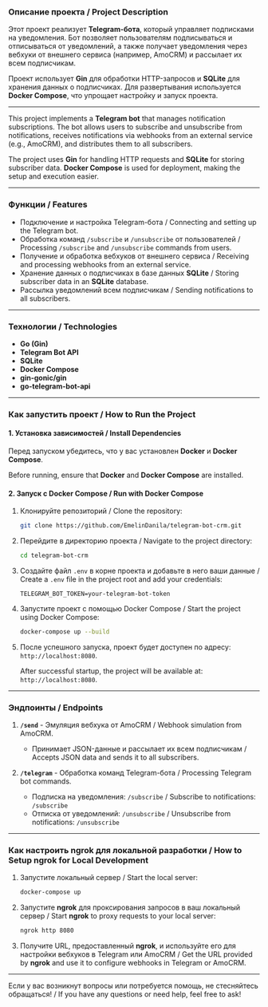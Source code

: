 ### **Описание проекта / Project Description**

Этот проект реализует **Telegram-бота**, который управляет подписками на уведомления. Бот позволяет пользователям подписываться и отписываться от уведомлений, а также получает уведомления через вебхуки от внешнего сервиса (например, AmoCRM) и рассылает их всем подписчикам.

Проект использует **Gin** для обработки HTTP-запросов и **SQLite** для хранения данных о подписчиках. Для развертывания используется **Docker Compose**, что упрощает настройку и запуск проекта.

---

This project implements a **Telegram bot** that manages notification subscriptions. The bot allows users to subscribe and unsubscribe from notifications, receives notifications via webhooks from an external service (e.g., AmoCRM), and distributes them to all subscribers.

The project uses **Gin** for handling HTTP requests and **SQLite** for storing subscriber data. **Docker Compose** is used for deployment, making the setup and execution easier.

---

### **Функции / Features**

- Подключение и настройка Telegram-бота / Connecting and setting up the Telegram bot.
- Обработка команд `/subscribe` и `/unsubscribe` от пользователей / Processing `/subscribe` and `/unsubscribe` commands from users.
- Получение и обработка вебхуков от внешнего сервиса / Receiving and processing webhooks from an external service.
- Хранение данных о подписчиках в базе данных **SQLite** / Storing subscriber data in an **SQLite** database.
- Рассылка уведомлений всем подписчикам / Sending notifications to all subscribers.

---

### **Технологии / Technologies**

- **Go (Gin)**
- **Telegram Bot API**
- **SQLite**
- **Docker Compose**
- **gin-gonic/gin**
- **go-telegram-bot-api**

---

### **Как запустить проект / How to Run the Project**

#### **1. Установка зависимостей / Install Dependencies**

Перед запуском убедитесь, что у вас установлен **Docker** и **Docker Compose**.

Before running, ensure that **Docker** and **Docker Compose** are installed.

#### **2. Запуск с Docker Compose / Run with Docker Compose**

1. Клонируйте репозиторий / Clone the repository:
   ```bash
   git clone https://github.com/EmelinDanila/telegram-bot-crm.git
   ```

2. Перейдите в директорию проекта / Navigate to the project directory:
   ```bash
   cd telegram-bot-crm
   ```

3. Создайте файл `.env` в корне проекта и добавьте в него ваши данные / Create a `.env` file in the project root and add your credentials:
   ```
   TELEGRAM_BOT_TOKEN=your-telegram-bot-token
   ```

4. Запустите проект с помощью Docker Compose / Start the project using Docker Compose:
   ```bash
   docker-compose up --build
   ```

5. После успешного запуска, проект будет доступен по адресу: `http://localhost:8080`.

   After successful startup, the project will be available at: `http://localhost:8080`.

---

### **Эндпоинты / Endpoints**

1. **`/send`** - Эмуляция вебхука от AmoCRM / Webhook simulation from AmoCRM.
   - Принимает JSON-данные и рассылает их всем подписчикам / Accepts JSON data and sends it to all subscribers.

2. **`/telegram`** - Обработка команд Telegram-бота / Processing Telegram bot commands.
   - Подписка на уведомления: `/subscribe` / Subscribe to notifications: `/subscribe`
   - Отписка от уведомлений: `/unsubscribe` / Unsubscribe from notifications: `/unsubscribe`

---

### **Как настроить ngrok для локальной разработки / How to Setup ngrok for Local Development**

1. Запустите локальный сервер / Start the local server:
   ```bash
   docker-compose up
   ```

2. Запустите **ngrok** для проксирования запросов в ваш локальный сервер / Start **ngrok** to proxy requests to your local server:
   ```bash
   ngrok http 8080
   ```

3. Получите URL, предоставленный **ngrok**, и используйте его для настройки вебхуков в Telegram или AmoCRM / Get the URL provided by **ngrok** and use it to configure webhooks in Telegram or AmoCRM.

---

Если у вас возникнут вопросы или потребуется помощь, не стесняйтесь обращаться! / If you have any questions or need help, feel free to ask!